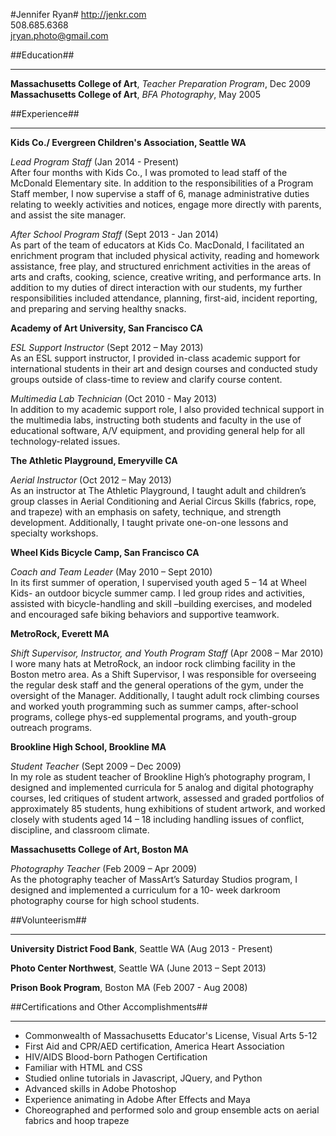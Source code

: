 #Jennifer Ryan#
http://jenkr.com  
508.685.6368  
jryan.photo@gmail.com
  
  
##Education##
***
**Massachusetts College of Art**, *Teacher Preparation Program*, Dec 2009  
**Massachusetts College of Art**, *BFA Photography*, May 2005

##Experience##
***
**Kids Co./ Evergreen Children's Association, Seattle WA**

*Lead Program Staff* (Jan 2014 - Present)  
After four months with Kids Co., I was promoted to lead staff of the McDonald Elementary site. In addition to the responsibilities of a Program Staff member, I now supervise a staff of 6, manage administrative duties relating to weekly activities and notices, engage more directly with parents, and assist the site manager.

*After School Program Staff* (Sept 2013 - Jan 2014)  
As part of the team of educators at Kids Co. MacDonald, I facilitated an enrichment program that included physical activity, reading and homework assistance, free play, and structured enrichment activities in the areas of arts and crafts, cooking, science, creative writing, and performance arts. In addition to my duties of direct interaction with our students, my further responsibilities included attendance, planning, first-aid, incident reporting, and preparing and serving healthy snacks.

**Academy of Art University, San Francisco CA**

*ESL Support Instructor* (Sept 2012 – May 2013)  
As an ESL support instructor, I provided in-class academic support for international students in their art and design courses and conducted study groups outside of class-time to review and clarify course content. 

*Multimedia Lab Technician* (Oct 2010 - May 2013)  
In addition to my academic support role, I also provided technical support in the multimedia labs, instructing both students and faculty in the use of educational software, A/V equipment, and providing general help for all technology-related issues.

**The Athletic Playground, Emeryville CA**

*Aerial Instructor* (Oct 2012 – May 2013)  
As an instructor at The Athletic Playground, I taught adult and children’s group classes in Aerial Conditioning and Aerial Circus Skills (fabrics, rope, and trapeze) with an emphasis on safety, technique, and strength development. Additionally, I taught private one-on-one lessons and specialty workshops.

**Wheel Kids Bicycle Camp, San Francisco CA**

*Coach and Team Leader* (May 2010 – Sept 2010)  
In its first summer of operation, I supervised youth aged 5 – 14 at Wheel Kids- an outdoor bicycle summer camp. I led group rides and activities, assisted with bicycle-handling and skill –building exercises, and modeled and encouraged safe biking behaviors and supportive teamwork.

**MetroRock, Everett MA**

*Shift Supervisor, Instructor, and Youth Program Staff*	(Apr 2008 – Mar 2010)  
I wore many hats at MetroRock, an indoor rock climbing facility in the Boston metro area. As a Shift Supervisor, I was responsible for overseeing the regular desk staff and the general operations of the gym, under the oversight of the Manager. Additionally, I taught adult rock climbing courses and worked youth programming such as summer camps, after-school programs, college phys-ed supplemental programs, and youth-group outreach programs.

**Brookline High School, Brookline MA**

*Student Teacher* (Sept 2009 – Dec 2009)  
In my role as student teacher of Brookline High’s photography program, I designed and implemented curricula for 5 analog and digital photography courses, led critiques of student artwork, assessed and graded portfolios of approximately 85 students, hung exhibitions of student artwork, and worked closely with students aged 14 – 18 including handling issues of conflict, discipline, and classroom climate.

**Massachusetts College of Art, Boston MA**

*Photography Teacher* (Feb 2009 – Apr 2009)  
As the photography teacher of MassArt’s Saturday Studios program, I designed and implemented a curriculum for a 10- week darkroom photography course for high school students.


##Volunteerism##
***

**University District Food Bank**, Seattle WA (Aug 2013 - Present)

**Photo Center Northwest**, Seattle WA (June 2013 – Sept 2013)

**Prison Book Program**, Boston MA	(Feb 2007 - Aug 2008)


##Certifications and Other Accomplishments##
***
* Commonwealth of Massachusetts Educator's License, Visual Arts 5-12  
* First Aid and CPR/AED certification, America Heart Association  
* HIV/AIDS Blood-born Pathogen Certification 
* Familiar with HTML and CSS
* Studied online tutorials in Javascript, JQuery, and Python 
* Advanced skills in Adobe Photoshop
* Experience animating in Adobe After Effects and Maya  
* Choreographed and performed solo and group ensemble acts on aerial fabrics and hoop trapeze

